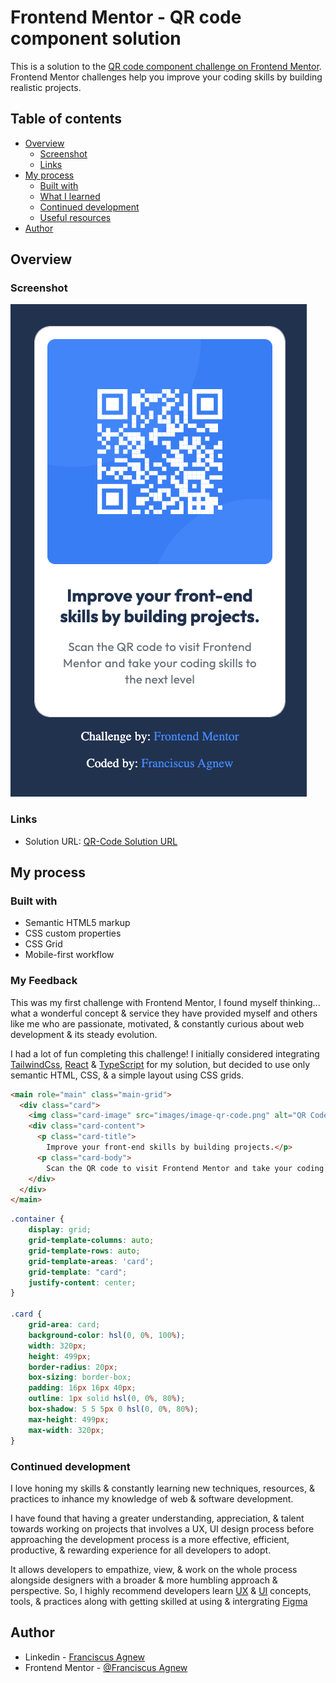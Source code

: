 # Frontend Mentor - QR code component solution

This is a solution to the [QR code component challenge on Frontend Mentor](https://www.frontendmentor.io/challenges/qr-code-component-iux_sIO_H). Frontend Mentor challenges help you improve your coding skills by building realistic projects.

## Table of contents

- [Overview](#overview)
  - [Screenshot](#screenshot)
  - [Links](#links)
- [My process](#my-process)
  - [Built with](#built-with)
  - [What I learned](#what-i-learned)
  - [Continued development](#continued-development)
  - [Useful resources](#useful-resources)
- [Author](#author)

## Overview

### Screenshot

![My QR-Code Solution](./images/QR-Code-Solution.png)

### Links

- Solution URL: [QR-Code Solution URL](https://franciscusagnew.github.io/qr-code-component/)

## My process

### Built with

- Semantic HTML5 markup
- CSS custom properties
- CSS Grid
- Mobile-first workflow

### My Feedback

This was my first challenge with Frontend Mentor, I found myself thinking... what a wonderful concept & service they have provided myself and others like me who are passionate, motivated, & constantly curious about web development & its steady evolution.

I had a lot of fun completing this challenge! I initially considered integrating [TailwindCss](https://tailwindcss.com/), [React](https://react.dev/) & [TypeScript](https://www.typescriptlang.org/) for my solution, but decided to use only semantic HTML, CSS, & a simple layout using CSS grids.

```html
<main role="main" class="main-grid">
  <div class="card">
    <img class="card-image" src="images/image-qr-code.png" alt="QR Code Image">
    <div class="card-content">
      <p class="card-title">
        Improve your front-end skills by building projects.</p>
      <p class="card-body">
        Scan the QR code to visit Frontend Mentor and take your coding skills to the next level</p>
    </div>
  </div>
</main>
```
```css
.container {
    display: grid;
    grid-template-columns: auto;
    grid-template-rows: auto;
    grid-template-areas: 'card';
    grid-template: "card";
    justify-content: center;
}

.card {
    grid-area: card;
    background-color: hsl(0, 0%, 100%);
    width: 320px;
    height: 499px;
    border-radius: 20px;
    box-sizing: border-box;
    padding: 16px 16px 40px;
    outline: 1px solid hsl(0, 0%, 80%);
    box-shadow: 5 5 5px 0 hsl(0, 0%, 80%);
    max-height: 499px;
    max-width: 320px;
}
```

### Continued development

I love honing my skills & constantly learning new techniques, resources, & practices to inhance my knowledge of web & software development.

I have found that having a greater understanding, appreciation, & talent towards working on projects that involves a UX, UI design process before approaching the development process is a more effective, efficient, productive, & rewarding experience for all developers to adopt.

It allows developers to empathize, view, & work on the whole process alongside designers with a broader & more humbling approach & perspective. So, I highly recommend developers learn [UX](https://www.nngroup.com/) & [UI](https://www.interaction-design.org/literature/topics/ui-design) concepts, tools, & practices along with getting skilled at using & intergrating [Figma](https://www.figma.com/)

## Author

- Linkedin - [Franciscus Agnew](https://www.linkedin.com/in/franciscusagnew/)
- Frontend Mentor - [@Franciscus Agnew](https://www.frontendmentor.io/profile/franciscusagnew)
